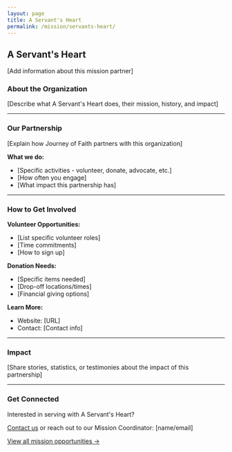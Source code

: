 ```yaml
---
layout: page
title: A Servant's Heart
permalink: /mission/servants-heart/
---
```


## A Servant's Heart

[Add information about this mission partner]

### About the Organization

[Describe what A Servant's Heart does, their mission, history, and impact]

---

### Our Partnership

[Explain how Journey of Faith partners with this organization]

**What we do:**
- [Specific activities - volunteer, donate, advocate, etc.]
- [How often you engage]
- [What impact this partnership has]

---

### How to Get Involved

**Volunteer Opportunities:**
- [List specific volunteer roles]
- [Time commitments]
- [How to sign up]

**Donation Needs:**
- [Specific items needed]
- [Drop-off locations/times]
- [Financial giving options]

**Learn More:**
- Website: [URL]
- Contact: [Contact info]

---

### Impact

[Share stories, statistics, or testimonies about the impact of this partnership]

---

### Get Connected

Interested in serving with A Servant's Heart?

[Contact us](/about/contact/) or reach out to our Mission Coordinator: [name/email]

[View all mission opportunities →](/mission/)
